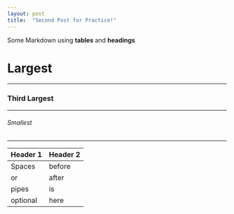 ```yaml
---
layout: post
title:  "Second Post for Practice!"
---
```


Some Markdown using **tables** and **headings**

# Largest

___

### Third Largest

***

###### Smallest

---

| Header 1 | Header 2 |
|---|---|
|Spaces|before|
|or|after|
|pipes|is|
|optional|here|

